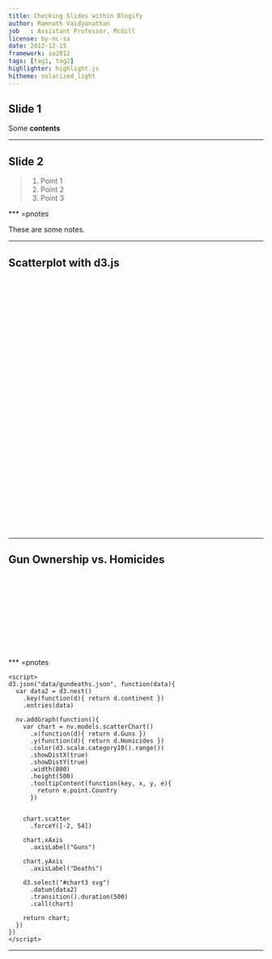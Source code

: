 ```yaml
---
title: Checking Slides within Blogify
author: Ramnath Vaidyanathan
job   : Assistant Professor, McGill 
license: by-nc-sa
date: 2012-12-15
framework: io2012
tags: [tag1, tag2]
highlighter: highlight.js
hitheme: solarized_light
---
```


<link href="{{page.url.widgets}}/nvd3/src/nv.d3.css" rel="stylesheet" type="text/css">
<script src="{{page.url.widgets}}/nvd3/lib/d3.v2.js"></script>
<script src="{{page.url.widgets}}/nvd3/lib/fisheye.js"></script>
<script src="{{page.url.widgets}}/nvd3/nv.d3.js"></script>

## Slide 1

Some **contents**

---

## Slide 2

> 1. Point 1
> 2. Point 2
> 3. Point 3

*** =pnotes

These are some notes.

---

## Scatterplot with d3.js

<div id="chart2" style='width:900px; height:500px; margin:auto auto;'>
  <svg></svg>
</div>

<script>
d3.json("data/mtcars.json", function(data){
  var data2 = d3.nest()
    .key(function(d){ return d.cyl })
    .entries(data);
  
  nv.addGraph(function(){
    var chart = nv.models.scatterChart()
      .x(function(d){ return d.wt })
      .y(function(d){ return d.mpg })
      .showDistX(true)
      .showDistY(true)
      .width(900)
      .height(500)
      
    chart.xAxis
      .showMaxMin(true)
      .tickFormat(d3.format('.02f'));
  
    d3.select('#chart2 svg')
      .datum(data2)
      .transition().duration(500)
      .call(chart)
    
    return chart;
  });
})
</script>

---

## Gun Ownership vs. Homicides




<div id = 'chart3' style='margin: auto auto;'>
 <svg></svg>
</div>

<script>
d3.json("data/gundeaths.json", function(data){
  var data2 = d3.nest()
    .key(function(d){ return d.continent })
    .entries(data)
  
  nv.addGraph(function(){
    var chart = nv.models.scatterChart()
      .x(function(d){ return d.Guns })
      .y(function(d){ return d.Homicides })
      .color(d3.scale.category10().range())
      .showDistX(true)
      .showDistY(true)
      .showControls(true)
      .width(900)
      .height(500)
      .tooltipContent(function(key, x, y, e){ 
        return e.point.Country 
      })
      
    chart.scatter
      .forceY([-5])
      

    chart.xAxis
      .axisLabel("Guns")
      
    chart.yAxis
      .axisLabel("Deaths")
      
    d3.select("#chart3 svg")
      .datum(data2)
      .transition().duration(500)
      .call(chart)
      
    return chart;
  })
})
</script>

*** =pnotes

```
<script>
d3.json("data/gundeaths.json", function(data){
  var data2 = d3.nest()
    .key(function(d){ return d.continent })
    .entries(data)
  
  nv.addGraph(function(){
    var chart = nv.models.scatterChart()
      .x(function(d){ return d.Guns })
      .y(function(d){ return d.Homicides })
      .color(d3.scale.category10().range())
      .showDistX(true)
      .showDistY(true)
      .width(800)
      .height(500)
      .tooltipContent(function(key, x, y, e){ 
        return e.point.Country 
      })
      
    
    chart.scatter
      .forceY([-2, 54])

    chart.xAxis
      .axisLabel("Guns")
      
    chart.yAxis
      .axisLabel("Deaths")
      
    d3.select("#chart3 svg")
      .datum(data2)
      .transition().duration(500)
      .call(chart)
      
    return chart;
  })
})
</script>
```

---

<div id = 'chart4' style='margin: auto auto;'>
 <svg></svg>
</div>

<script>
d3.json('data/expenses.json, function(data){
  var data2 = d3.nest()
    .key(function(d))
    
  nv.addGraph(function(){
   
    var chart = nv.models.multiBarHorizontalChart
  
  
  });


});
</script>



